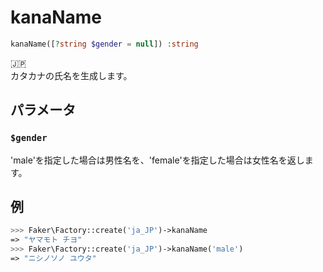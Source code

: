 # kanaName
```php
kanaName([?string $gender = null]) :string
```
:jp:  
カタカナの氏名を生成します。

## パラメータ
### `$gender`
'male'を指定した場合は男性名を、'female'を指定した場合は女性名を返します。

## 例
```php
>>> Faker\Factory::create('ja_JP')->kanaName
=> "ヤマモト チヨ"
>>> Faker\Factory::create('ja_JP')->kanaName('male')
=> "ニシノソノ ユウタ"
```
